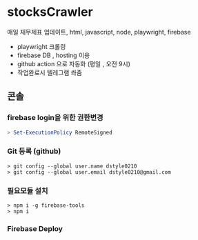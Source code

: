 # stocksCrawler
매일 재무제표 업데이트, html, javascript, node, playwright, firebase
- playwright 크롤링
- firebase DB , hosting 이용
- github action 으로 자동화 (평일 , 오전 9시)
- 작업완료시 텔레그램 쏴줌



## 콘솔
### firebase login을 위한 권한변경
```powershell
> Set-ExecutionPolicy RemoteSigned
```
### Git 등록 (github)
```console
> git config --global user.name dstyle0210
> git config --global user.email dstyle0210@gmail.com
```

### 필요모듈 설치
```console
> npm i -g firebase-tools
> npm i
```

### Firebase Deploy
```console

```